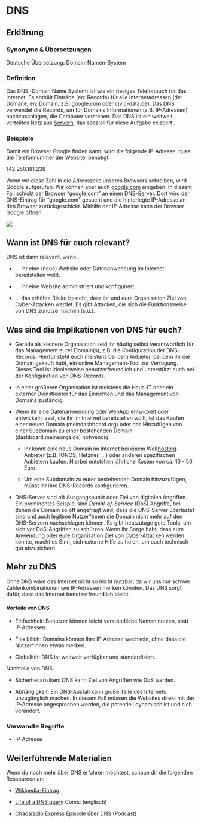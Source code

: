 # DNS
## Erklärung

### Synonyme & Übersetzungen

Deutsche Übersetzung: Domain-Namen-System

### Definition

Das DNS (Domain Name System) ist wie ein riesiges Telefonbuch für das Internet. Es enthält Einträge (en: Records) für alle Internetadressen (de: Domäne, en: Domain, z.B. google.com oder civic-data.de). Das DNS verwendet die Records, um für Domains Informationen (z.B. IP-Adressen) nachzuschlagen, die Computer verstehen. Das DNS ist ein weltweit verteiltes Netz aus [Servern](https://civic-data.de/selbstlernmaterial/#server), das speziell für diese Aufgabe existiert .

### Beispiele

Damit ein Browser Google finden kann, wird die folgende IP-Adresse, quasi die Telefonnummer der Website, benötigt:

142.250.181.238

Wenn wir diese Zahl in die Adresszeile unseres Browsers schreiben, wird Google aufgerufen. Wir können aber auch [google.com](http://www.google.com) eingeben. In diesem Fall schickt der Browser “[google.com](http://www.google.com)” an einen DNS-Server. Dort wird der DNS-Eintrag für “google.com” gesucht und die hinterlegte IP-Adresse an den Browser zurückgeschickt. Mithilfe der IP-Adresse kann der Browser Google öffnen.

![](https://civic-data.de/app/uploads/dns.svg)



## Wann ist DNS für euch relevant? 

DNS ist dann relevant, wenn…

- … ihr eine (neue) Website oder Datenanwendung im Internet bereitstellen wollt.

- … ihr eine Website administriert und konfiguriert.

- … das erhöhte Risiko besteht, dass ihr und eure Organisation Ziel von Cyber-Attacken werdet. Es gibt Attacken, die sich die Funktionsweise von DNS zunutze machen (s.u.).

## Was sind die Implikationen von DNS für euch? 

- Gerade als kleinere Organisation seid ihr häufig selbst verantwortlich für das Management eurer Domain(s), z.B. die Konfiguration der DNS-Records. Hierfür steht euch meistens bei dem Anbieter, bei dem ihr die Domain gekauft habt, ein online Management-Tool zur Verfügung. Dieses Tool ist idealerweise benutzerfreundlich und unterstützt euch bei der Konfiguration von DNS-Records.

- In einer größeren Organisation ist meistens die Haus-IT oder ein externer Dienstleister für das Einrichten und das Management von Domains zuständig.

- Wenn ihr eine Datenanwendung oder [WebApp](https://civic-data.de/selbstlernmaterial/#webapp) entwickelt oder entwickeln lasst, die ihr im Internet bereitstellen wollt, ist das Kaufen einer neuen Domain (meindashboard.org) oder das Hinzufügen von einer Subdomain zu einer bestehenden Domain (dashboard.meineorga.de) notwendig.

  - Ihr könnt eine neue Domain im Internet bei einem Web[hosting](https://civic-data.de/selbstlernmaterial/#hosting)-Anbieter (z.B. IONOS, Hetzner, …) oder anderen spezifischen Anbietern kaufen. Hierbei entstehen jährliche Kosten von ca. 10 - 50 Euro.

  - Um eine Subdomain zu eurer bestehenden Domain hinzuzufügen, müsst ihr ihre DNS-Records konfigurieren.

- DNS-Server sind oft Ausgangspunkt oder Ziel von digitalen Angriffen. Ein prominentes Beispiel sind *Denial-of-Service* (DoS) Angriffe, bei denen die Domain so oft angefragt wird, dass die DNS-Server überlastet sind und auch legitime Nutzer\*innen die Domain nicht mehr auf den DNS-Servern nachschlagen können. Es gibt heutzutage gute Tools, um sich vor DoS-Angriffen zu schützen. Wenn ihr Sorge habt, dass eure Anwendung oder eure Organisation Ziel von Cyber-Attacken werden könnte, macht es Sinn, sich externe Hilfe zu holen, um euch technisch gut abzusichern.

## Mehr zu DNS

Ohne DNS wäre das Internet nicht so leicht nutzbar, da wir uns nur schwer Zahlenkombinationen wie IP-Adressen merken könnten. Das DNS sorgt dafür, dass das Internet benutzerfreundlich bleibt.

#### Vorteile von DNS

- Einfachheit: Benutzer können leicht verständliche Namen nutzen, statt IP-Adressen.

- Flexibilität: Domains können ihre IP-Adresse wechseln, ohne dass die Nutzer\*innen etwas merken.

- Globalität: DNS ist weltweit verfügbar und standardisiert.

Nachteile von DNS

- Sicherheitsrisiken: DNS kann Ziel von Angriffen wie DoS werden.

- Abhängigkeit: Ein DNS-Ausfall kann große Teile des Internets unzugänglich machen. In diesem Fall müssen die Websites direkt mit der IP-Adresse angesprochen werden, die potentiell dynamisch ist und sich verändert.

### Verwandte Begriffe

- IP-Adresse

## Weiterführende Materialien

Wenn du noch mehr über DNS erfahren möchtest, schaue dir die folgenden Ressourcen an:

- [Wikipedia-Eintrag](https://de.wikipedia.org/wiki/Domain_Name_System)

- [Life of a DNS query](https://wizardzines.com/comics/life-of-a-dns-query/) Comic (englisch)

- [Chaosradio Express Episode über DNS](https://cre.fm/cre099-domain-name-system) (Podcast)

